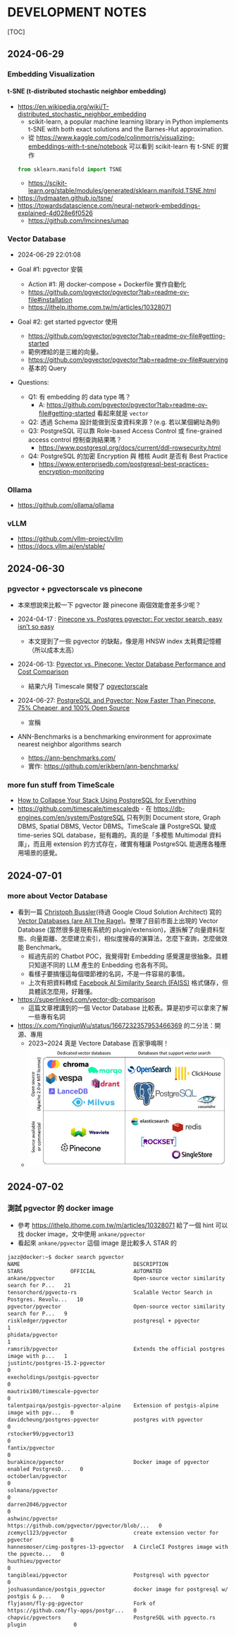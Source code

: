 # DEVELOPMENT NOTES

[TOC]

## 2024-06-29

### Embedding Visualization

#### t-SNE (t-distributed stochastic neighbor embedding)

- https://en.wikipedia.org/wiki/T-distributed_stochastic_neighbor_embedding
    - scikit-learn, a popular machine learning library in Python implements t-SNE with both exact solutions and the Barnes-Hut approximation.
    - 從 https://www.kaggle.com/code/colinmorris/visualizing-embeddings-with-t-sne/notebook 可以看到 scikit-learn 有 t-SNE 的實作
    ```python
    from sklearn.manifold import TSNE
    ```
    - https://scikit-learn.org/stable/modules/generated/sklearn.manifold.TSNE.html
- https://lvdmaaten.github.io/tsne/
- https://towardsdatascience.com/neural-network-embeddings-explained-4d028e6f0526
    - https://github.com/lmcinnes/umap

### Vector Database

- 2024-06-29 22:01:08

- Goal #1: pgvector 安裝
    - Action #1: 用 docker-compose + Dockerfile 實作自動化
    - https://github.com/pgvector/pgvector?tab=readme-ov-file#installation
    - https://ithelp.ithome.com.tw/m/articles/10328071
- Goal #2: get started pgvector 使用
    - https://github.com/pgvector/pgvector?tab=readme-ov-file#getting-started
    - 範例裡給的是三維的向量。
    - https://github.com/pgvector/pgvector?tab=readme-ov-file#querying
    - 基本的 Query
- Questions:
    - Q1: 有 embedding 的 data type 嗎？
        - A: https://github.com/pgvector/pgvector?tab=readme-ov-file#getting-started 看起來就是 `vector`
    - Q2: 透過 Schema 設計能做到反查資料來源？(e.g. 若以某個網址為例)
    - Q3: PostgreSQL 可以靠 Role-based Access Control 或 fine-grained access control 控制查詢結果嗎？
        - https://www.postgresql.org/docs/current/ddl-rowsecurity.html
    - Q4: PostgreSQL 的加密 Encryption 與 稽核 Audit 是否有 Best Practice
        - https://www.enterprisedb.com/postgresql-best-practices-encryption-monitoring

### Ollama

- https://github.com/ollama/ollama

### vLLM

- https://github.com/vllm-project/vllm
- https://docs.vllm.ai/en/stable/

## 2024-06-30

### pgvector + pgvectorscale vs pinecone

- 本來想說來比較一下 pgvector 跟 pinecone 兩個效能會差多少呢？
- 2024-04-17 : [Pinecone vs. Postgres pgvector: For vector search, easy isn’t so easy](https://www.pinecone.io/blog/pinecone-vs-pgvector/)
    - 本文提到了一些 pgvector 的缺點，像是用 HNSW index 太耗費記憶體（所以成本太高）
- 2024-06-13: [Pgvector vs. Pinecone: Vector Database Performance and Cost Comparison](https://www.timescale.com/blog/pgvector-vs-pinecone/)
    - 結果六月 Timescale 開發了 [pgvectorscale](https://github.com/timescale/pgvectorscale)
- 2024-06-27: [PostgreSQL and Pgvector: Now Faster Than Pinecone, 75% Cheaper, and 100% Open Source](https://www.timescale.com/blog/pgvector-is-now-as-fast-as-pinecone-at-75-less-cost/)
    - 宣稱

- ANN-Benchmarks is a benchmarking environment for approximate nearest neighbor algorithms search
    - https://ann-benchmarks.com/
    - 實作: https://github.com/erikbern/ann-benchmarks/

### more fun stuff from TimeScale

- [How to Collapse Your Stack Using PostgreSQL for Everything](https://www.timescale.com/blog/how-to-collapse-your-stack-using-postgresql-for-everything/)
- https://github.com/timescale/timescaledb - 在 https://db-engines.com/en/system/PostgreSQL 只有列到 Document store, Graph DBMS, Spatial DBMS, Vector DBMS。TimeScale 讓 PostgreSQL 變成 time-series SQL database，挺有趣的。真的是「多模態 Multimodal 資料庫」，而且用 extension 的方式存在，確實有種讓 PostgreSQL 能適應各種應用場景的感覺。

## 2024-07-01

### more about Vector Database

- 看到一篇 [Christoph Bussler](https://www.real-programmer.com)(待過 Google Cloud Solution Architect) 寫的 [Vector Databases (are All The Rage)](https://medium.com/google-cloud/vector-databases-are-all-the-rage-872c888fa348)。整理了目前市面上出現的 Vector Database (當然很多是現有系統的 plugin/extension)，還拆解了向量資料型態、向量距離、怎麼建立索引，相似度搜尋的演算法，怎麼下查詢，怎麼做效能 Benchmark。
    - 經過先前的 Chatbot POC，我覺得對 Embedding 感覺還是很抽象。具體只知道不同的 LLM 產生的 Enbedding 也各有不同。
    - 看樣子要搞懂這每個環節裡的名詞，不是一件容易的事情。
    - 上次有把資料轉成 [Facebook AI Similarity Search (FAISS)](https://github.com/facebookresearch/faiss) 格式儲存，但具體該怎麼用，好難懂。
- https://superlinked.com/vector-db-comparison
    - 這篇文章裡講到的一個 Vector Database 比較表。算是初步可以拿來了解一些專有名詞
- https://x.com/YingjunWu/status/1667232357953466369 的二分法：開源、專用
    - 2023~2024 真是 Vectore Database 百家爭鳴啊！
    - ![alt text](images/vector-landscape.png)

## 2024-07-02

### 測試 pgvector 的 docker image

- 參考 https://ithelp.ithome.com.tw/m/articles/10328071 給了一個 hint 可以找 docker image，文中使用 `ankane/pgvector`
- 看起來 `ankane/pgvector` 這個 image 是比較多人 STAR 的
```
jazz@docker:~$ docker search pgvector
NAME                                    DESCRIPTION                                     STARS               OFFICIAL            AUTOMATED
ankane/pgvector                         Open-source vector similarity search for P...   21                                      
tensorchord/pgvecto-rs                  Scalable Vector Search in Postgres. Revolu...   10                                      
pgvector/pgvector                       Open-source vector similarity search for P...   9                                       
riskledger/pgvector                     postgresql + pgvector                           1                                       
phidata/pgvector                                                                        1                                       
ramsrib/pgvector                        Extends the official postgres image with p...   1                                       
justintc/postgres-15.2-pgvector                                                         0                                       
execholdings/postgis-pgvector                                                           0                                       
mautrix100/timescale-pgvector                                                           0                                       
talentpairqa/postgis-pgvector-alpine    Extension of postgis-alpine image with pgv...   0                                       
davidcheung/postgres-pgvector           postgres with pgvector                          0                                       
rstocker99/pgvector13                                                                   0                                       
fantix/pgvector                                                                         0                                       
burakince/pgvector                      Docker image of pgvector enabled PostgresD...   0                                       
octoberlan/pgvector                                                                     0                                       
solmano/pgvector                                                                        0                                       
darren2046/pgvector                                                                     0                                       
ashwinc/pgvector                        https://github.com/pgvector/pgvector/blob/...   0                                       
zcemycl123/pgvector                     create extension vector for pgvector            0                                       
hannesmoser/cimg-postgres-13-pgvector   A CircleCI Postgres image with the pgvecto...   0                                       
huuthieu/pgvector                                                                       0                                       
tangibleai/pgvector                     Postgresql with pgvector                        0                                       
joshuasundance/postgis_pgvector         docker image for postgresql w/ postgis & p...   0                                       
flyjason/fly-pg-pgvector                Fork of https://github.com/fly-apps/postgr...   0                                       
chapvic/pgvectors                       PostgreSQL with pgvecto.rs plugin               0             
```